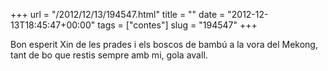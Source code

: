 +++
url = "/2012/12/13/194547.html"
title = ""
date = "2012-12-13T18:45:47+00:00"
tags = ["contes"]
slug = "194547"
+++

Bon esperit Xin de les prades i els boscos de bambú a la vora del Mekong, tant de bo que restis sempre amb mi, gola avall.
